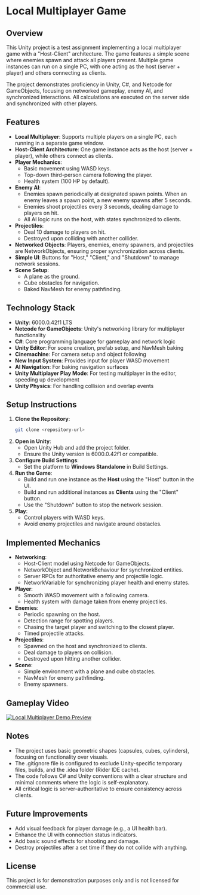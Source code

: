# Local Multiplayer Game

## Overview
This Unity project is a test assignment implementing a local multiplayer game with a "Host-Client" architecture. The game features a simple scene where enemies spawn and attack all players present. Multiple game instances can run on a single PC, with one acting as the host (server + player) and others connecting as clients.

The project demonstrates proficiency in Unity, C#, and Netcode for GameObjects, focusing on networked gameplay, enemy AI, and synchronized interactions. All calculations are executed on the server side and synchronized with other players.

## Features
- **Local Multiplayer**: Supports multiple players on a single PC, each running in a separate game window.
- **Host-Client Architecture**: One game instance acts as the host (server + player), while others connect as clients.
- **Player Mechanics**:
  - Basic movement using WASD keys.
  - Top-down third-person camera following the player.
  - Health system (100 HP by default).
- **Enemy AI**:
  - Enemies spawn periodically at designated spawn points. When an enemy leaves a spawn point, a new enemy spawns after 5 seconds.
  - Enemies shoot projectiles every 3 seconds, dealing damage to players on hit.
  - All AI logic runs on the host, with states synchronized to clients.
- **Projectiles**:
  - Deal 10 damage to players on hit.
  - Destroyed upon colliding with another collider.
- **Networked Objects**: Players, enemies, enemy spawners, and projectiles are NetworkObjects, ensuring proper synchronization across clients.
- **Simple UI**: Buttons for "Host," "Client," and "Shutdown" to manage network sessions.
- **Scene Setup**:
  - A plane as the ground.
  - Cube obstacles for navigation.
  - Baked NavMesh for enemy pathfinding.

## Technology Stack
- **Unity**: 6000.0.42f1 LTS
- **Netcode for GameObjects**: Unity's networking library for multiplayer functionality
- **C#**: Core programming language for gameplay and network logic
- **Unity Editor**: For scene creation, prefab setup, and NavMesh baking
- **Cinemachine**: For camera setup and object following
- **New Input System**: Provides input for player WASD movement
- **AI Navigation**: For baking navigation surfaces
- **Unity Multiplayer Play Mode**: For testing multiplayer in the editor, speeding up development
- **Unity Physics**: For handling collision and overlap events

## Setup Instructions
1. **Clone the Repository**:
   ```bash
   git clone <repository-url>
   ```
2. **Open in Unity**:
   - Open Unity Hub and add the project folder.
   - Ensure the Unity version is 6000.0.42f1 or compatible.
3. **Configure Build Settings**:
   - Set the platform to **Windows Standalone** in Build Settings.
4. **Run the Game**:
   - Build and run one instance as the **Host** using the "Host" button in the UI.
   - Build and run additional instances as **Clients** using the "Client" button.
   - Use the "Shutdown" button to stop the network session.
5. **Play**:
   - Control players with WASD keys.
   - Avoid enemy projectiles and navigate around obstacles.

## Implemented Mechanics
- **Networking**:
  - Host-Client model using Netcode for GameObjects.
  - NetworkObject and NetworkBehaviour for synchronized entities.
  - Server RPCs for authoritative enemy and projectile logic.
  - NetworkVariable for synchronizing player health and enemy states.
- **Player**:
  - Smooth WASD movement with a following camera.
  - Health system with damage taken from enemy projectiles.
- **Enemies**:
  - Periodic spawning on the host.
  - Detection range for spotting players.
  - Chasing the target player and switching to the closest player.
  - Timed projectile attacks.
- **Projectiles**:
  - Spawned on the host and synchronized to clients.
  - Deal damage to players on collision.
  - Destroyed upon hitting another collider.
- **Scene**:
  - Simple environment with a plane and cube obstacles.
  - NavMesh for enemy pathfinding.
  - Enemy spawners.

## Gameplay Video
<a href="https://youtu.be/087zlQdqj7o">
<image scr="Preview.png" wight=100% alt="Local Multiplayer Demo Preview">
</a>

## Notes
- The project uses basic geometric shapes (capsules, cubes, cylinders), focusing on functionality over visuals.
- The .gitignore file is configured to exclude Unity-specific temporary files, builds, and the .idea folder (Rider IDE cache).
- The code follows C# and Unity conventions with a clear structure and minimal comments where the logic is self-explanatory.
- All critical logic is server-authoritative to ensure consistency across clients.

## Future Improvements
- Add visual feedback for player damage (e.g., a UI health bar).
- Enhance the UI with connection status indicators.
- Add basic sound effects for shooting and damage.
- Destroy projectiles after a set time if they do not collide with anything.

## License
This project is for demonstration purposes only and is not licensed for commercial use.
